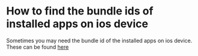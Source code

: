 # How to find the bundle ids of installed apps on ios device

Sometimes you may need the bundle id of the installed apps on ios
device. These can be found [here](https://emm.how/t/ios-13-list-of-default-apps-and-bundle-id-s/1141)